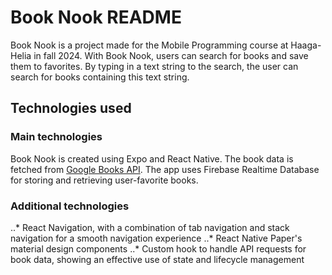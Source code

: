 # Book Nook README

Book Nook is a project made for the Mobile Programming course at Haaga-Helia in fall 2024. With Book Nook, users can search for books and save them to favorites. By typing in a text string to the search, the user can search for books containing this text string.

## Technologies used
### Main technologies
Book Nook is created using Expo and React Native. The book data is fetched from [Google Books API](https://developers.google.com/books/docs/overview). The app uses Firebase Realtime Database for storing and retrieving user-favorite books.

### Additional technologies 
..* React Navigation, with a combination of tab navigation and stack navigation for a smooth navigation experience
..* React Native Paper's material design components
..* Custom hook to handle API requests for book data, showing an effective use of state and lifecycle management
